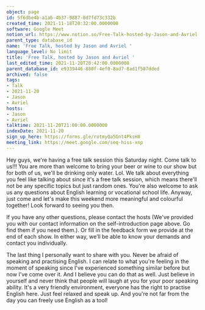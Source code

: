 ```yaml
---
object: page
id: 5f6dbe4b-a1ab-4b37-9887-0d7fd73c332b
created_time: 2021-11-18T20:32:00.0000000
software: Google Meet
notion_url: https://www.notion.so/Free-Talk-hosted-by-Jason-and-Avriel-5f6dbe4ba1ab4b3798870d7fd73c332b
parent_type: database_id
name: 'Free Talk, hosted by Jason and Avriel '
language_level: No limit
title: 'Free Talk, hosted by Jason and Avriel '
last_edited_time: 2021-11-20T20:42:00.0000000
parent_database_id: e9339446-880f-4ef0-8ad7-8ad1f507dded
archived: false
tags:
- Talk
- 2021-11-20
- Jason
- Avriel
hosts:
- Jason
- Avriel
talktime: 2021-11-20T21:00:00.0000000
indexDate: 2021-11-20
sign_up_here: https://forms.gle/rotmyQa5Gnt4PksH8
meeting_link: https://meet.google.com/seq-hiss-xnp
---
```





Hey guys, we're having a free talk session this Saturday night. Come talk to us!!! You are more than welcome to bring your beer or wine to our show but for both of us, we'll be drinking only water. Lol. We talk about everything you feel like talking about since it's a free talk session, which means there'll not be any specific topics but just random ones. You're also welcome to ask us any questions about English learning or vocational school life. Anyway, just come and let's make this weekend more meaningful and colourful together! Look forward to seeing you then. 

If you have any other questions, please contact the hosts (We've provided you with our contact information on the self-introduction page above. Go find them if you need them.). Or fill in the feedback form we provide at the end of each show. In either way, we’ll be able to know your demands and contact you individually.

The last thing I personally want to share with you. Never be afraid of speaking and practising English. I can relate to what you're feeling in the moment of speaking since I've experienced something similar before but now I've come over it. And I believe you can do that as well. Just believe in yourself and never think that people will laugh at you for your poor speaking ability. It's a very friendly environment, everyone has the right to practise English here. Just feel relaxed and speak up. And you're not far from the day you can freely use English as a tool!






